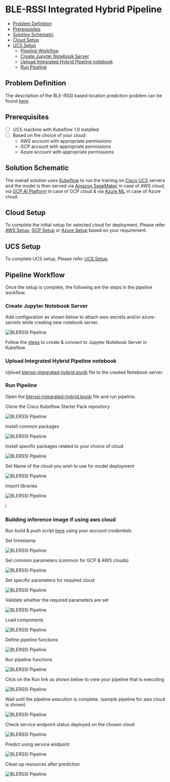 # BLE-RSSI Integrated Hybrid Pipeline 

<!-- vscode-markdown-toc -->
* [Problem Definition](#ProblemDefinition)
* [Prerequisites](#Prerequisites)
* [Solution Schematic](#SolutionSchematic)
* [Cloud Setup](#CloudSetup)
* [UCS Setup](#UCSSetup)
	* [Pipeline Workflow](#PipelineWorkflow)
	* [Create Jupyter Notebook Server](#CreateJupyterNotebookServer)
	* [Upload Integrated Hybrid Pipeline notebook](#UploadIntegratedHybridPipelinenotebook)
	* [Run Pipeline](#RunPipeline)
	
<!-- vscode-markdown-toc-config
	numbering=false
	autoSave=true
	/vscode-markdown-toc-config -->
<!-- /vscode-markdown-toc -->

## <a name='ProblemDefinition'></a>Problem Definition
The description of the BLE-RSSI based location prediction problem
can be found [here](../../README.md).

## <a name='Prerequisites'></a>Prerequisites

- [ ] UCS machine with Kubeflow 1.0 installed
- [ ] Based on the choice of your cloud:
  * AWS account with appropriate permissions
  * GCP account with appropriate permissions
  * Azure account with appropriate permissions 

## <a name='SolutionSchematic'></a>Solution Schematic

The overall solution uses [Kubeflow](https://www.kubeflow.org/) to run
the training on [Cisco UCS](https://www.cisco.com/c/en_in/products/servers-unified-computing/index.html) servers and the model is then served via [Amazon SageMaker](https://aws.amazon.com/sagemaker/) in case of AWS cloud, via [GCP AI Platform](https://cloud.google.com/ai-platform/prediction/docs) in case of GCP cloud & via [Azure ML](https://docs.microsoft.com/en-us/azure/machine-learning/) in case of Azure cloud.

## <a name='Cloud Setup'></a>Cloud Setup

To complete the initial setup for selected cloud for deployment, Please refer [AWS Setup](../aws/pipelines#aws-setup), [GCP Setup](../gcp/pipelines#gcp-setup) or [Azure Setup](../azure/pipelines#azure-setup) based on your requirement.


## <a name='UCSSetup'></a>UCS Setup

To complete UCS setup, Please refer [UCS Setup](../gcp/pipelines#ucs-setup).

## <a name='PipelineWorkflow'></a>Pipeline Workflow
Once the setup is complete, the following are the steps in the pipeline
workflow.

### <a name='CreateJupyterNotebookServer'></a>Create Jupyter Notebook Server

Add configuration as shown below to attach aws-secrets and/or azure-secrets while creating new notebook server.

![BLERSSI Pipeline](./pictures/0_notebook_config.PNG)

Follow the [steps](./../notebook#create--connect-to-jupyter-notebook-server) to create & connect to Jupyter Notebook Server in Kubeflow    
### <a name='UploadIntegratedHybridPipelinenotebook'></a>Upload Integrated Hybrid Pipeline notebook

Upload [blerssi-integrated-hybrid.ipynb](blerssi-integrated-hybrid.ipynb) file to the created Notebook server.
    
### <a name='RunPipeline'></a>Run Pipeline

Open the [blerssi-integrated-hybrid.ipynb](blerssi-integrated-hybrid.ipynb) file and run pipeline.

Clone the Cisco Kubeflow Starter Pack repository

![BLERSSI Pipeline](./pictures/1_clone_repo.png)

Install common packages 

![BLERSSI Pipeline](./pictures/2_install_common_packages.png)

Install specific packages related to your choice of cloud

![BLERSSI Pipeline](./pictures/3_install_specific_packages.png)

Set Name of the cloud you wish to use for model deployment

![BLERSSI Pipeline](./pictures/4_set_cloud_name.png)

Import libraries 

![BLERSSI Pipeline](./pictures/5_import_libraries.png)

:information_source: 
### <a name='Buildinginferenceimage'></a>Building inference image if using aws cloud
  
   Run build & push script [here](../aws/pipelines/components/v1/mxnet-byom-inference/container/build_and_push.sh) using your *account credentials*.

Set timestamp

![BLERSSI Pipeline](./pictures/6_set_timestamp.png)

Set common parameters (common for GCP & AWS clouds)

![BLERSSI Pipeline](./pictures/7_set_common_parameters.png)

Set specific parameters for required cloud

![BLERSSI Pipeline](./pictures/8_set_specific_parameters.png)

Validate whether the required parameters are set

![BLERSSI Pipeline](./pictures/9_validate_parameter.png)

Load components 

![BLERSSI Pipeline](./pictures/10_load_components.png)

Define pipeline functions

![BLERSSI Pipeline](./pictures/11_define_pipeline_functions.png)

Run pipeline functions

![BLERSSI Pipeline](./pictures/12_1_run_pipeline.png)

Click on the Run link as shown below to view your pipeline that is executing

![BLERSSI Pipeline](./pictures/12_2_run_pipeline.png)

Wait until the pipeline execution is complete. (sample pipeline for aws cloud is shown)

![BLERSSI Pipeline](../aws/pipelines/pictures/notebook-sabe-7.PNG) 

Check service endpoint status deployed on the chosen cloud

![BLERSSI Pipeline](./pictures/13_check_endpoint_status.png)

Predict using service endpoint

![BLERSSI Pipeline](./pictures/14_predict_using_endpoint.png)

Clean up resources after prediction

![BLERSSI Pipeline](./pictures/15_clean_up_endpoint.png)




